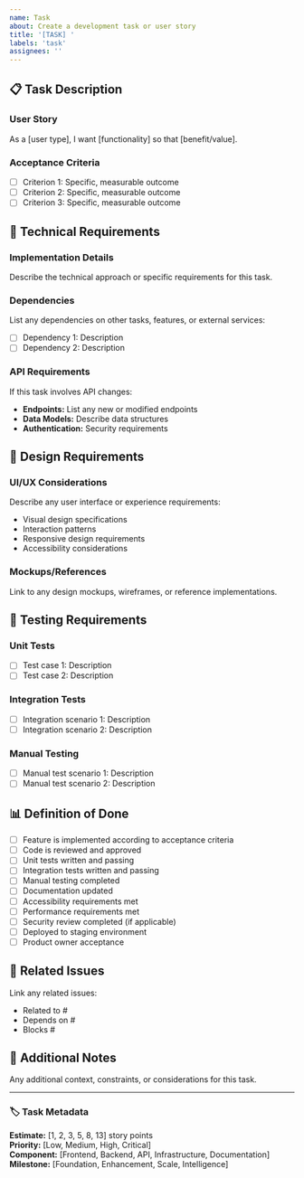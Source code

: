 ```yaml
---
name: Task
about: Create a development task or user story
title: '[TASK] '
labels: 'task'
assignees: ''
---
```


## 📋 Task Description

### User Story
As a [user type], I want [functionality] so that [benefit/value].

### Acceptance Criteria
- [ ] Criterion 1: Specific, measurable outcome
- [ ] Criterion 2: Specific, measurable outcome
- [ ] Criterion 3: Specific, measurable outcome

## 🔧 Technical Requirements

### Implementation Details
Describe the technical approach or specific requirements for this task.

### Dependencies
List any dependencies on other tasks, features, or external services:
- [ ] Dependency 1: Description
- [ ] Dependency 2: Description

### API Requirements
If this task involves API changes:
- **Endpoints:** List any new or modified endpoints
- **Data Models:** Describe data structures
- **Authentication:** Security requirements

## 🎨 Design Requirements

### UI/UX Considerations
Describe any user interface or experience requirements:
- Visual design specifications
- Interaction patterns
- Responsive design requirements
- Accessibility considerations

### Mockups/References
Link to any design mockups, wireframes, or reference implementations.

## 🧪 Testing Requirements

### Unit Tests
- [ ] Test case 1: Description
- [ ] Test case 2: Description

### Integration Tests
- [ ] Integration scenario 1: Description
- [ ] Integration scenario 2: Description

### Manual Testing
- [ ] Manual test scenario 1: Description
- [ ] Manual test scenario 2: Description

## 📊 Definition of Done

- [ ] Feature is implemented according to acceptance criteria
- [ ] Code is reviewed and approved
- [ ] Unit tests written and passing
- [ ] Integration tests written and passing  
- [ ] Manual testing completed
- [ ] Documentation updated
- [ ] Accessibility requirements met
- [ ] Performance requirements met
- [ ] Security review completed (if applicable)
- [ ] Deployed to staging environment
- [ ] Product owner acceptance

## 🔗 Related Issues

Link any related issues:
- Related to #
- Depends on #
- Blocks #

## 📝 Additional Notes

Any additional context, constraints, or considerations for this task.

---

### 🏷️ Task Metadata

**Estimate:** [1, 2, 3, 5, 8, 13] story points  
**Priority:** [Low, Medium, High, Critical]  
**Component:** [Frontend, Backend, API, Infrastructure, Documentation]  
**Milestone:** [Foundation, Enhancement, Scale, Intelligence]